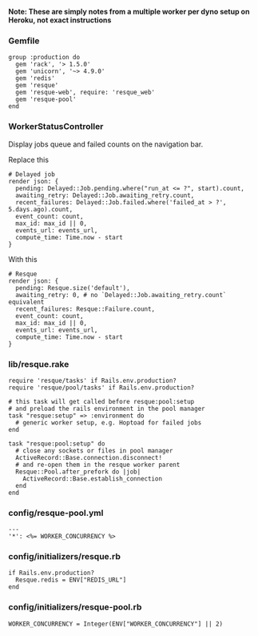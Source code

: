 **Note: These are simply notes from a multiple worker per dyno setup on Heroku, not exact instructions**

### Gemfile
    group :production do
      gem 'rack', '> 1.5.0'
      gem 'unicorn', '~> 4.9.0'
      gem 'redis'
      gem 'resque'
      gem 'resque-web', require: 'resque_web'
      gem 'resque-pool'
    end

### WorkerStatusController
Display jobs queue and failed counts on the navigation bar.

Replace this

    # Delayed job
    render json: {
      pending: Delayed::Job.pending.where("run_at <= ?", start).count,
      awaiting_retry: Delayed::Job.awaiting_retry.count,
      recent_failures: Delayed::Job.failed.where('failed_at > ?', 5.days.ago).count,
      event_count: count,
      max_id: max_id || 0,
      events_url: events_url,
      compute_time: Time.now - start
    }

With this

    # Resque
    render json: {
      pending: Resque.size('default'),
      awaiting_retry: 0, # no `Delayed::Job.awaiting_retry.count` equivalent
      recent_failures: Resque::Failure.count,
      event_count: count,
      max_id: max_id || 0,
      events_url: events_url,
      compute_time: Time.now - start
    }


### lib/resque.rake
    require 'resque/tasks' if Rails.env.production?
    require 'resque/pool/tasks' if Rails.env.production?

    # this task will get called before resque:pool:setup
    # and preload the rails environment in the pool manager
    task "resque:setup" => :environment do
      # generic worker setup, e.g. Hoptoad for failed jobs
    end

    task "resque:pool:setup" do
      # close any sockets or files in pool manager
      ActiveRecord::Base.connection.disconnect!
      # and re-open them in the resque worker parent
      Resque::Pool.after_prefork do |job|
        ActiveRecord::Base.establish_connection
      end
    end

### config/resque-pool.yml
    ---
    '*': <%= WORKER_CONCURRENCY %>


### config/initializers/resque.rb
    if Rails.env.production?
      Resque.redis = ENV["REDIS_URL"]
    end

### config/initializers/resque-pool.rb
    WORKER_CONCURRENCY = Integer(ENV["WORKER_CONCURRENCY"] || 2)